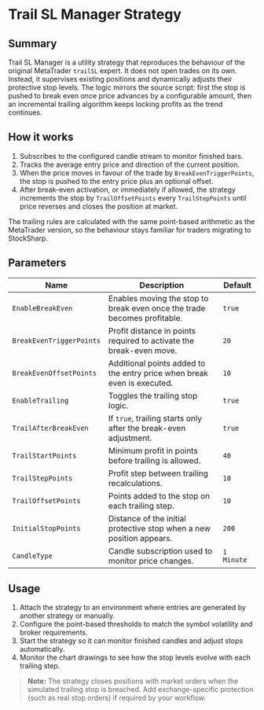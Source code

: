 # Trail SL Manager Strategy

## Summary

Trail SL Manager is a utility strategy that reproduces the behaviour of the original MetaTrader `trailSL` expert.
It does not open trades on its own. Instead, it supervises existing positions and dynamically adjusts their protective stop levels.
The logic mirrors the source script: first the stop is pushed to break even once price advances by a configurable amount, then an incremental trailing algorithm keeps locking profits as the trend continues.

## How it works

1. Subscribes to the configured candle stream to monitor finished bars.
2. Tracks the average entry price and direction of the current position.
3. When the price moves in favour of the trade by `BreakEvenTriggerPoints`, the stop is pushed to the entry price plus an optional offset.
4. After break-even activation, or immediately if allowed, the strategy increments the stop by `TrailOffsetPoints` every `TrailStepPoints` until price reverses and closes the position at market.

The trailing rules are calculated with the same point-based arithmetic as the MetaTrader version, so the behaviour stays familiar for traders migrating to StockSharp.

## Parameters

| Name | Description | Default |
|------|-------------|---------|
| `EnableBreakEven` | Enables moving the stop to break even once the trade becomes profitable. | `true` |
| `BreakEvenTriggerPoints` | Profit distance in points required to activate the break-even move. | `20` |
| `BreakEvenOffsetPoints` | Additional points added to the entry price when break even is executed. | `10` |
| `EnableTrailing` | Toggles the trailing stop logic. | `true` |
| `TrailAfterBreakEven` | If `true`, trailing starts only after the break-even adjustment. | `true` |
| `TrailStartPoints` | Minimum profit in points before trailing is allowed. | `40` |
| `TrailStepPoints` | Profit step between trailing recalculations. | `10` |
| `TrailOffsetPoints` | Points added to the stop on each trailing step. | `10` |
| `InitialStopPoints` | Distance of the initial protective stop when a new position appears. | `200` |
| `CandleType` | Candle subscription used to monitor price changes. | `1 Minute` |

## Usage

1. Attach the strategy to an environment where entries are generated by another strategy or manually.
2. Configure the point-based thresholds to match the symbol volatility and broker requirements.
3. Start the strategy so it can monitor finished candles and adjust stops automatically.
4. Monitor the chart drawings to see how the stop levels evolve with each trailing step.

> **Note:** The strategy closes positions with market orders when the simulated trailing stop is breached. Add exchange-specific protection (such as real stop orders) if required by your workflow.
